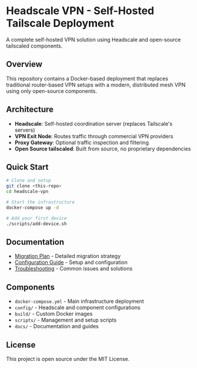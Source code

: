 # Headscale VPN - Self-Hosted Tailscale Deployment

A complete self-hosted VPN solution using Headscale and open-source tailscaled components.

## Overview

This repository contains a Docker-based deployment that replaces traditional router-based VPN setups with a modern, distributed mesh VPN using only open-source components.

## Architecture

- **Headscale**: Self-hosted coordination server (replaces Tailscale's servers)
- **VPN Exit Node**: Routes traffic through commercial VPN providers
- **Proxy Gateway**: Optional traffic inspection and filtering
- **Open Source tailscaled**: Built from source, no proprietary dependencies

## Quick Start

```bash
# Clone and setup
git clone <this-repo>
cd headscale-vpn

# Start the infrastructure
docker-compose up -d

# Add your first device
./scripts/add-device.sh
```

## Documentation

- [Migration Plan](MIGRATION_PLAN.md) - Detailed migration strategy
- [Configuration Guide](docs/configuration.md) - Setup and configuration
- [Troubleshooting](docs/troubleshooting.md) - Common issues and solutions

## Components

- `docker-compose.yml` - Main infrastructure deployment
- `config/` - Headscale and component configurations
- `build/` - Custom Docker images
- `scripts/` - Management and setup scripts
- `docs/` - Documentation and guides

## License

This project is open source under the MIT License.
